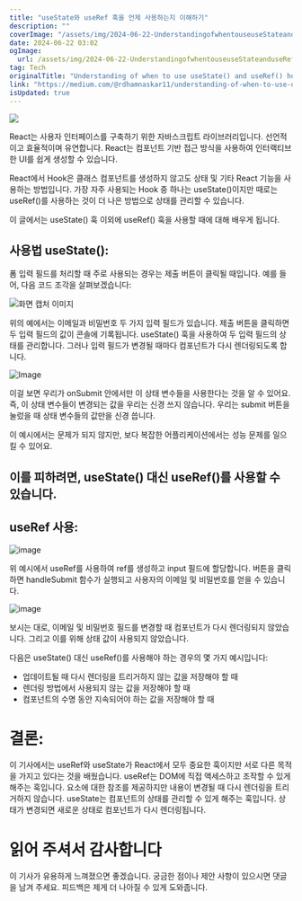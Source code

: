 ```yaml
---
title: "useState와 useRef 훅을 언제 사용하는지 이해하기"
description: ""
coverImage: "/assets/img/2024-06-22-UnderstandingofwhentouseuseStateanduseRefhooks_0.png"
date: 2024-06-22 03:02
ogImage:
  url: /assets/img/2024-06-22-UnderstandingofwhentouseuseStateanduseRefhooks_0.png
tag: Tech
originalTitle: "Understanding of when to use useState() and useRef() hooks"
link: "https://medium.com/@rdhamnaskar11/understanding-of-when-to-use-usestate-and-useref-hooks-6f7f60f79c82"
isUpdated: true
---
```


<img src="/assets/img/2024-06-22-UnderstandingofwhentouseuseStateanduseRefhooks_0.png" />

React는 사용자 인터페이스를 구축하기 위한 자바스크립트 라이브러리입니다. 선언적이고 효율적이며 유연합니다. React는 컴포넌트 기반 접근 방식을 사용하여 인터랙티브한 UI를 쉽게 생성할 수 있습니다.

React에서 Hook은 클래스 컴포넌트를 생성하지 않고도 상태 및 기타 React 기능을 사용하는 방법입니다. 가장 자주 사용되는 Hook 중 하나는 useState()이지만 때로는 useRef()를 사용하는 것이 더 나은 방법으로 상태를 관리할 수 있습니다.

이 글에서는 useState() 훅 이외에 useRef() 훅을 사용할 때에 대해 배우게 됩니다.

<!-- seedividend - 사각형 -->

<ins class="adsbygoogle"
     style="display:block"
     data-ad-client="ca-pub-4877378276818686"
     data-ad-slot="1898504329"
     data-ad-format="auto"
     data-full-width-responsive="true"></ins>

<script>
     (adsbygoogle = window.adsbygoogle || []).push({});
</script>

## 사용법 useState():

폼 입력 필드를 처리할 때 주로 사용되는 경우는 제출 버튼이 클릭될 때입니다. 예를 들어, 다음 코드 조각을 살펴보겠습니다:

![화면 캡처 이미지](/assets/img/2024-06-22-UnderstandingofwhentouseuseStateanduseRefhooks_1.png)

위의 예에서는 이메일과 비밀번호 두 가지 입력 필드가 있습니다. 제출 버튼을 클릭하면 두 입력 필드의 값이 콘솔에 기록됩니다. useState() 훅을 사용하여 두 입력 필드의 상태를 관리합니다. 그러나 입력 필드가 변경될 때마다 컴포넌트가 다시 렌더링되도록 합니다.

<!-- seedividend - 사각형 -->

<ins class="adsbygoogle"
     style="display:block"
     data-ad-client="ca-pub-4877378276818686"
     data-ad-slot="1898504329"
     data-ad-format="auto"
     data-full-width-responsive="true"></ins>

<script>
     (adsbygoogle = window.adsbygoogle || []).push({});
</script>

![Image](https://miro.medium.com/v2/resize:fit:1400/1*0mz26TiXCcMdstgoUx73ug.gif)

이걸 보면 우리가 onSubmit 안에서만 이 상태 변수들을 사용한다는 것을 알 수 있어요. 즉, 이 상태 변수들이 변경되는 값을 우리는 신경 쓰지 않습니다. 우리는 submit 버튼을 눌렀을 때 상태 변수들의 값만을 신경 씁니다.

이 예시에서는 문제가 되지 않지만, 보다 복잡한 어플리케이션에서는 성능 문제를 일으킬 수 있어요.

## 이를 피하려면, useState() 대신 useRef()를 사용할 수 있습니다.

<!-- seedividend - 사각형 -->

<ins class="adsbygoogle"
     style="display:block"
     data-ad-client="ca-pub-4877378276818686"
     data-ad-slot="1898504329"
     data-ad-format="auto"
     data-full-width-responsive="true"></ins>

<script>
     (adsbygoogle = window.adsbygoogle || []).push({});
</script>

## useRef 사용:

![image](/assets/img/2024-06-22-UnderstandingofwhentouseuseStateanduseRefhooks_2.png)

위 예시에서 useRef를 사용하여 ref를 생성하고 input 필드에 할당합니다. 버튼을 클릭하면 handleSubmit 함수가 실행되고 사용자의 이메일 및 비밀번호를 얻을 수 있습니다.

![image](https://miro.medium.com/v2/resize:fit:1400/1*W-14Q7gk6Cvyre6b_fGalQ.gif)

<!-- seedividend - 사각형 -->

<ins class="adsbygoogle"
     style="display:block"
     data-ad-client="ca-pub-4877378276818686"
     data-ad-slot="1898504329"
     data-ad-format="auto"
     data-full-width-responsive="true"></ins>

<script>
     (adsbygoogle = window.adsbygoogle || []).push({});
</script>

보시는 대로, 이메일 및 비밀번호 필드를 변경할 때 컴포넌트가 다시 렌더링되지 않았습니다. 그리고 이를 위해 상태 값이 사용되지 않았습니다.

다음은 useState() 대신 useRef()를 사용해야 하는 경우의 몇 가지 예시입니다:

- 업데이트될 때 다시 렌더링을 트리거하지 않는 값을 저장해야 할 때
- 렌더링 방법에서 사용되지 않는 값을 저장해야 할 때
- 컴포넌트의 수명 동안 지속되어야 하는 값을 저장해야 할 때

# 결론:

<!-- seedividend - 사각형 -->

<ins class="adsbygoogle"
     style="display:block"
     data-ad-client="ca-pub-4877378276818686"
     data-ad-slot="1898504329"
     data-ad-format="auto"
     data-full-width-responsive="true"></ins>

<script>
     (adsbygoogle = window.adsbygoogle || []).push({});
</script>

이 기사에서는 useRef와 useState가 React에서 모두 중요한 훅이지만 서로 다른 목적을 가지고 있다는 것을 배웠습니다. useRef는 DOM에 직접 액세스하고 조작할 수 있게 해주는 훅입니다. 요소에 대한 참조를 제공하지만 내용이 변경될 때 다시 렌더링을 트리거하지 않습니다. useState는 컴포넌트의 상태를 관리할 수 있게 해주는 훅입니다. 상태가 변경되면 새로운 상태로 컴포넌트가 다시 렌더링됩니다.

# 읽어 주셔서 감사합니다

이 기사가 유용하게 느껴졌으면 좋겠습니다. 궁금한 점이나 제안 사항이 있으시면 댓글을 남겨 주세요. 피드백은 제게 더 나아질 수 있게 도와줍니다.
